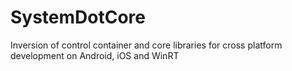 SystemDotCore
=============

Inversion of control container and core libraries for cross platform development on Android, iOS and WinRT
